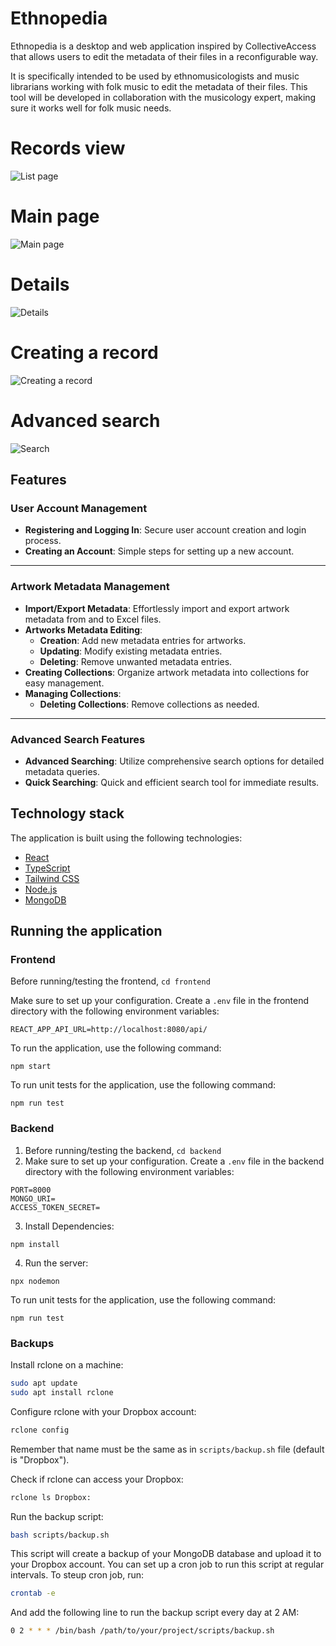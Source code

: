 # Ethnopedia

Ethnopedia is a desktop and web application inspired by CollectiveAccess that allows users to edit the metadata of their files in a reconfigurable way.

It is specifically intended to be used by ethnomusicologists and music librarians working with folk music to edit the metadata of their files.
This tool will be developed in collaboration with the musicology expert, making sure it works well for folk music needs.


# Records view
![List page](./src/ui1.png)

# Main page
![Main page](./src/ui2.png)

# Details
![Details](./src/details.png)

# Creating a record
![Creating a record](./src/drzewo-dodawanie-rekordu.png)

# Advanced search
![Search](./src/wyszukiwanie.png)

## Features

### User Account Management
- **Registering and Logging In**: Secure user account creation and login process.
- **Creating an Account**: Simple steps for setting up a new account.

***

### Artwork Metadata Management
- **Import/Export Metadata**: Effortlessly import and export artwork metadata from and to Excel files.
- **Artworks Metadata Editing**: 
  - **Creation**: Add new metadata entries for artworks.
  - **Updating**: Modify existing metadata entries.
  - **Deleting**: Remove unwanted metadata entries.
- **Creating Collections**: Organize artwork metadata into collections for easy management.
- **Managing Collections**:
  - **Deleting Collections**: Remove collections as needed.

***

### Advanced Search Features
- **Advanced Searching**: Utilize comprehensive search options for detailed metadata queries.
- **Quick Searching**: Quick and efficient search tool for immediate results.

## Technology stack

The application is built using the following technologies:

-   [React](https://reactjs.org/)
-   [TypeScript](https://www.typescriptlang.org/)
-   [Tailwind CSS](https://tailwindcss.com/)
-   [Node.js](https://nodejs.org/en)
-   [MongoDB](https://www.mongodb.com/)

## Running the application

### Frontend
Before running/testing the frontend, `cd frontend`

Make sure to set up your configuration. Create a `.env` file in the frontend directory with the following environment variables:
```
REACT_APP_API_URL=http://localhost:8080/api/
```

To run the application, use the following command:

```
npm start
```

To run unit tests for the application, use the following command:

```
npm run test
```

### Backend 
1. Before running/testing the backend, `cd backend`
2. Make sure to set up your configuration. Create a `.env` file in the backend directory with the following environment variables:

```
PORT=8000
MONGO_URI=
ACCESS_TOKEN_SECRET=
```
3. Install Dependencies:
```
npm install
```
4. Run the server:
```
npx nodemon
```
To run unit tests for the application, use the following command:
```
npm run test
```

### Backups 

Install rclone on a machine: 
```bash
sudo apt update
sudo apt install rclone
```

Configure rclone with your Dropbox account:
```bash
rclone config
```
Remember that name must be the same as in `scripts/backup.sh` file (default is "Dropbox").

Check if rclone can access your Dropbox:
```bash
rclone ls Dropbox:
```

Run the backup script:
```bash
bash scripts/backup.sh
```

This script will create a backup of your MongoDB database and upload it to your Dropbox account. You can set up a cron job to run this script at regular intervals.
To steup cron job, run:
```bash
crontab -e
```
And add the following line to run the backup script every day at 2 AM:
```bash
0 2 * * * /bin/bash /path/to/your/project/scripts/backup.sh
